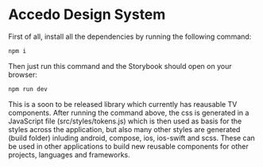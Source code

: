 # Accedo Design System

First of all, install all the dependencies by running the following command:
```bash
npm i
```
Then just run this command and the Storybook should open on your browser:
```bash
npm run dev
```

This is a soon to be released library which currently has reausable TV components.
After running the command above, the css is generated in a JavaScript file (src/styles/tokens.js) which is then used as basis for the styles across the application, but also many other styles are generated (build folder) inluding android, compose, ios, ios-swift and scss. These can be used in other applications to build new reusable components for other projects, languages and frameworks.